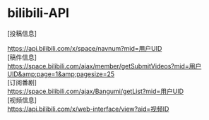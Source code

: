 # bilibili-API
[投稿信息]<br><div>https://api.bilibili.com/x/space/navnum?mid=用户UID</div><div>[稿件信息]<br></div>https://space.bilibili.com/ajax/member/getSubmitVideos?mid=用户UID&amp;page=1&amp;pagesize=25<div>[订阅番剧]</div><div>https://space.bilibili.com/ajax/Bangumi/getList?mid=用户UID</div><div>[视频信息]</div><div>https://api.bilibili.com/x/web-interface/view?aid=视频ID<br></div>
